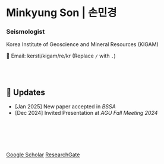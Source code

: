 # Minkyung Son | 손민경
### Seismologist  
Korea Institute of Geoscience and Mineral Resources (KIGAM)  

📧 Email: kersti/kigam/re/kr (Replace `/` with `.`)  

<br><br>

## 🔹 Updates
- [Jan 2025] New paper accepted in *BSSA*  
- [Dec 2024] Invited Presentation at *AGU Fall Meeting 2024*

<br><br><br><br>


[Google Scholar](https://scholar.google.com/citations?user=3ssY-5gAAAAJ&hl=en)
[ResearchGate](https://www.researchgate.net/profile/Minkyung-Son?ev=hdr_xprf)
